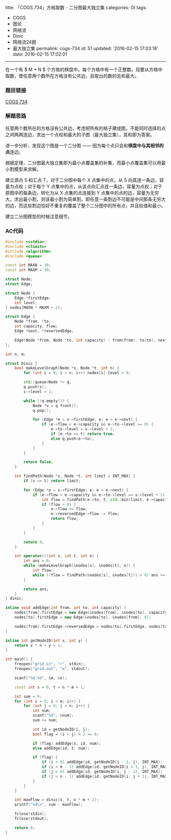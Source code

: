 title: 「COGS 734」方格取数 - 二分图最大独立集
categories: OI
tags: 
  - COGS
  - 图论
  - 网络流
  - Dinic
  - 网络流24题
  - 最大独立集
permalink: cogs-734
id: 51
updated: '2016-02-15 17:03:18'
date: 2016-02-15 17:02:01
---

在一个有 $ M * N $ 个方格的棋盘中，每个方格中有一个正整数。现要从方格中取数，使任意两个数所在方格没有公共边，且取出的数的总和最大。

<!-- more -->

### 题目链接
[COGS 734](http://cogs.top/cogs/problem/problem.php?pid=734)

### 解题思路
任意两个数所在的方格没有公共边，考虑把所有的格子建成图，不能同时选择的点之间两两连边，求出一个点权和最大的子图（最大独立集），其和即为答案。

进一步分析，发现这个图是一个二分图 —— 因为每个点只会和**棋盘中与其相邻的点**连边。

根据定理，二分图最大独立集即为最小点覆盖集的补集，而最小点覆盖集可以用最小割模型来求解。

建立源点 S 和汇点 T，对于二分图中每个 X 点集中的点，从 S 向其连一条边，容量为点权；对于每个 Y 点集中的点，从该点向汇点连一条边，容量为点权；对于原图中的每条边，转化为从 X 点集的点连接到 Y 点集中的点的边，容量为无穷大。求出最小割，则该最小割为简单割，即任意一条割边不可能是中间那条无穷大的边，而这些割边恰好不重复的覆盖了整个二分图中的所有点，并且权值和最小。

建立二分图模型的时候注意细节。

### AC代码
```cpp
#include <cstdio>
#include <climits>
#include <algorithm>
#include <queue>

const int MAXN = 30;
const int MAXM = 30;

struct Node;
struct Edge;

struct Node {
	Edge *firstEdge;
	int level;
} nodes[MAXN * MAXM + 2];

struct Edge {
	Node *from, *to;
	int capacity, flow;
	Edge *next, *reversedEdge;

	Edge(Node *from, Node *to, int capacity) : from(from), to(to), next(from->firstEdge), capacity(capacity), flow(0) {}
};

int n, m;

struct Dinic {
	bool makeLevelGraph(Node *s, Node *t, int n) {
		for (int i = 0; i < n; i++) nodes[i].level = 0;

		std::queue<Node *> q;
		q.push(s);
		s->level = 1;

		while (!q.empty()) {
			Node *v = q.front();
			q.pop();

			for (Edge *e = v->firstEdge; e; e = e->next) {
				if (e->flow < e->capacity && e->to->level == 0) {
					e->to->level = v->level + 1;
					if (e->to == t) return true;
					else q.push(e->to);
				}
			}
		}

		return false;
	}

	int findPath(Node *s, Node *t, int limit = INT_MAX) {
		if (s == t) return limit;

		for (Edge *e = s->firstEdge; e; e = e->next) {
			if (e->flow < e->capacity && e->to->level == s->level + 1) {
				int flow = findPath(e->to, t, std::min(limit, e->capacity - e->flow));
				if (flow > 0) {
					e->flow += flow;
					e->reversedEdge->flow -= flow;
					return flow;
				}
			}
		}

		return 0;
	}

	int operator()(int s, int t, int n) {
		int ans = 0;
		while (makeLevelGraph(&nodes[s], &nodes[t], n)) {
			int flow;
			while ((flow = findPath(&nodes[s], &nodes[t])) > 0) ans += flow;
		}

		return ans;
	}
} dinic;

inline void addEdge(int from, int to, int capacity) {
	nodes[from].firstEdge = new Edge(&nodes[from], &nodes[to], capacity);
	nodes[to].firstEdge = new Edge(&nodes[to], &nodes[from], 0);

	nodes[from].firstEdge->reversedEdge = nodes[to].firstEdge, nodes[to].firstEdge->reversedEdge = nodes[from].firstEdge;
}

inline int getNodeID(int x, int y) {
	return x * n + y + 1;
}

int main() {
	freopen("grid.in", "r", stdin);
	freopen("grid.out", "w", stdout);

	scanf("%d %d", &m, &n);

	const int s = 0, t = n * m + 1;

	int sum = 0;
	for (int i = 0; i < m; i++) {
		for (int j = 0; j < n; j++) {
			int num;
			scanf("%d", &num);
			sum += num;

			int id = getNodeID(i, j);
			bool flag = (i + j) % 2 == 0;

			if (flag) addEdge(s, id, num);
			else addEdge(id, t, num);

			if (flag) {
				if (i > 0) addEdge(id, getNodeID(i - 1, j), INT_MAX);
				if (i < m - 1) addEdge(id, getNodeID(i + 1, j), INT_MAX);
				if (j > 0) addEdge(id, getNodeID(i, j - 1), INT_MAX);
				if (j < n - 1) addEdge(id, getNodeID(i, j + 1), INT_MAX);
			}
		}
	}

	int maxFlow = dinic(s, t, n * m + 2);
	printf("%d\n", sum - maxFlow);

	fclose(stdin);
	fclose(stdout);

	return 0;
}
```